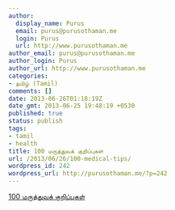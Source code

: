 ```yaml
---
author:
  display_name: Purus
  email: purus@purusothaman.me
  login: Purus
  url: http://www.purusothaman.me
author_email: purus@purusothaman.me
author_login: Purus
author_url: http://www.purusothaman.me
categories:
- தமிழ் (Tamil)
comments: []
date: 2013-06-26T01:18:19Z
date_gmt: 2013-06-25 19:48:19 +0530
published: true
status: publish
tags:
- tamil
- health
title: 100 மருத்துவக் குறிப்புகள்
url: /2013/06/26/100-medical-tips/
wordpress_id: 242
wordpress_url: http://purusothaman.me/?p=242
---
```


<a href="{{site.baseurl}}/uploads/100-Medical-Health-Tips.pdf">100 மருத்துவக் குறிப்புகள்</a>
